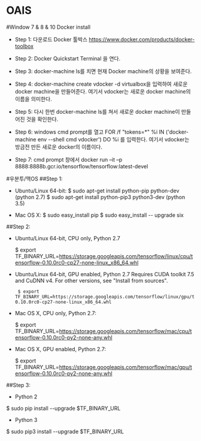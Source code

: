 # OAIS

#Window 7 & 8 & 10
Docker install
* Step 1: 
다운로드 Docker 툴박스 https://www.docker.com/products/docker-toolbox

* Step 2: 
Docker Quickstart Terminal 을 연다.

* Step 3: 
docker-machine ls를 치면 현재 Docker machine의 상황을 보여준다.

* Step 4: 
docker-machine create vdocker -d virtualbox을 입력하여 새로운 docker machine을 만들어준다. 여기서 vdocker는 새로운 docker machine의 이름을 의미한다.

* Step 5: 
다시 한번 docker-machine ls를 쳐서 새로운 docker machine이 만들어진 것을 확인한다.

* Step 6: 
windows cmd prompt를 열고 FOR /f "tokens=*" %i IN ('docker-machine env --shell cmd vdocker') DO %i 를 입력한다. 여기서 vdocker는 방금전 만든 새로운 docker의 이름이다.

* Step 7: 
cmd prompt 창에서 docker run –it –p 8888:8888b.gcr.io/tensorflow/tensorflow:latest-devel 


#우분투/맥OS
##Step 1:
 * Ubuntu/Linux 64-bit:
	$ sudo apt-get install python-pip python-dev (python 2.7)
	$ sudo apt-get install python-pip3 python3-dev (python 3.5)
	
 * Mac OS X:
	$ sudo easy_install pip
	$ sudo easy_install -- upgrade six

##Step 2:
 * Ubuntu/Linux 64-bit, CPU only, Python 2.7

	$ export TF_BINARY_URL=https://storage.googleapis.com/tensorflow/linux/cpu/tensorflow-0.10.0rc0-cp27-none-linux_x86_64.whl

 * Ubuntu/Linux 64-bit, GPU enabled, Python 2.7
 Requires CUDA toolkit 7.5 and CuDNN v4. For other versions, see "Install from sources".

        $ export TF_BINARY_URL=https://storage.googleapis.com/tensorflow/linux/gpu/tensorflow-0.10.0rc0-cp27-none-linux_x86_64.whl

 * Mac OS X, CPU only, Python 2.7:

	$ export TF_BINARY_URL=https://storage.googleapis.com/tensorflow/mac/cpu/tensorflow-0.10.0rc0-py2-none-any.whl

 * Mac OS X, GPU enabled, Python 2.7:

	$ export TF_BINARY_URL=https://storage.googleapis.com/tensorflow/mac/gpu/tensorflow-0.10.0rc0-py2-none-any.whl


##Step 3:
 * Python 2

$ sudo pip install --upgrade $TF_BINARY_URL

 * Python 3

$ sudo pip3 install --upgrade $TF_BINARY_URL
